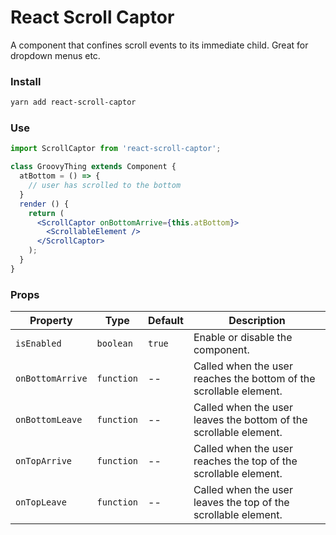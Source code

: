 # React Scroll Captor

A component that confines scroll events to its immediate child. Great for dropdown menus etc.

### Install

```bash
yarn add react-scroll-captor
```

### Use

```jsx
import ScrollCaptor from 'react-scroll-captor';

class GroovyThing extends Component {
  atBottom = () => {
    // user has scrolled to the bottom
  }
  render () {
    return (
      <ScrollCaptor onBottomArrive={this.atBottom}>
        <ScrollableElement />
      </ScrollCaptor>
    );
  }
}
```

### Props

| Property         | Type       | Default    | Description |
| ---------------- | ---------- | ---------- | ----------- |
| `isEnabled`      | `boolean`  | `true` | Enable or disable the component. |
| `onBottomArrive` | `function` | --     | Called when the user reaches the bottom of the scrollable element. |
| `onBottomLeave`  | `function` | --     | Called when the user leaves the bottom of the scrollable element. |
| `onTopArrive`    | `function` | --     | Called when the user reaches the top of the scrollable element. |
| `onTopLeave`     | `function` | --     | Called when the user leaves the top of the scrollable element. |
